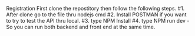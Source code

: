 Registration First clone the repostitory then follow the following steps. #1. After clone go to the file thru nodejs cmd #2. Install POSTMAN if you want to try to test the API thru local. #3. type NPM Install #4. type NPM run dev - So you can run both backend and front end at the same time.